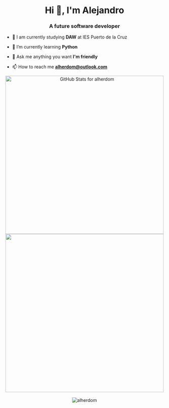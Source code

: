 
 <h1 align="center">Hi 👋, I'm Alejandro</h1>
<h3 align="center">A future software developer </h3>

- 🚀 I am currently studying **DAW** at IES Puerto de la Cruz

- 🌱 I’m currently learning **Python**

- 💬 Ask me anything you want **I'm friendly**

- 📫 How to reach me **alherdom@outlook.com**

<div align="center">

<img src="https://github-readme-stats.vercel.app/api?username=alherdom&show_icons=true&include_all_commits=true&count_private=true&theme=default&layout=compact" alt="GitHub Stats for alherdom" width="500">

<img src="https://github-readme-streak-stats.herokuapp.com?user=alherdom&theme=default" width="500">

</div>

<!--
 ## Connect with me:

<a href="https://linkedin.com/in/alejandro hernández" target="blank"><img align="center" src="https://raw.githubusercontent.com/rahuldkjain/github-profile-readme-generator/master/src/images/icons/Social/linked-in-alt.svg" alt="alejandro hernández" height="30" width="40" /></a>
<a href="https://twitter.com/alherdom" target="blank"><img align="center" src="https://raw.githubusercontent.com/rahuldkjain/github-profile-readme-generator/master/src/images/icons/Social/twitter.svg" alt="alherdom" height="30" width="40" /></a>
<a href="https://instagram.com/@alherdom" target="blank"><img align="center" src="https://raw.githubusercontent.com/rahuldkjain/github-profile-readme-generator/master/src/images/icons/Social/instagram.svg" alt="@alherdom" height="30" width="40" /></a>


## Languages and Tools:
<p align="left"> <a href="https://www.python.org" target="_blank" rel="noreferrer"> <img src="https://raw.githubusercontent.com/devicons/devicon/master/icons/python/python-original.svg" alt="python" width="40" height="40"/> </a><a href="https://www.w3schools.com/css/" target="_blank" rel="noreferrer"> <img src="https://raw.githubusercontent.com/devicons/devicon/master/icons/css3/css3-original-wordmark.svg" alt="css3" width="40" height="40"/> </a> <a href="https://www.w3.org/html/" target="_blank" rel="noreferrer"> <img src="https://raw.githubusercontent.com/devicons/devicon/master/icons/html5/html5-original-wordmark.svg" alt="html5" width="40" height="40"/> </a>
<a href="https://www.sqlite.org/" target="_blank" rel="noreferrer"> <img src="https://www.vectorlogo.zone/logos/sqlite/sqlite-icon.svg" alt="sqlite" width="40" height="40"/> </a> -->

<div align="center">
 <br>
 <img src="https://komarev.com/ghpvc/?username=alherdom&label=Profile%20views&color=0e75b6&style=flat" alt="alherdom"/>
</div>
